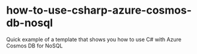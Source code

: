 # how-to-use-csharp-azure-cosmos-db-nosql
Quick example of a template that shows you how to use C# with Azure Cosmos DB for NoSQL
